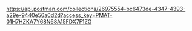 https://api.postman.com/collections/26975554-bc6473de-4347-4393-a29e-9440e56a0d2d?access_key=PMAT-01H7HZKA7Y68N68A15FDX7F1ZG
